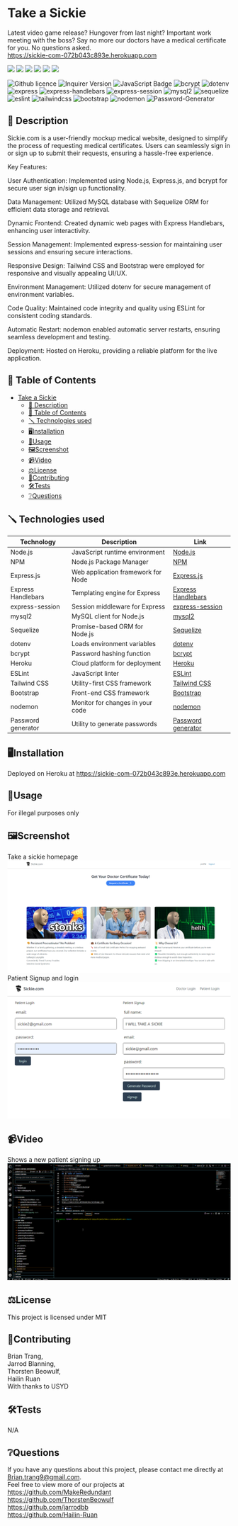 # Take a Sickie

Latest video game release? Hungover from last night? Important work meeting with the boss? Say no more our doctors have a medical certificate for you.
No questions asked.   
https://sickie-com-072b043c893e.herokuapp.com  

![](https://forthebadge.com/images/badges/built-with-love.svg)
![](https://forthebadge.com/images/badges/uses-html.svg)
![](https://forthebadge.com/images/badges/made-with-javascript.svg)
![](https://forthebadge.com/images/badges/contains-cat-gifs.svg)
![](https://forthebadge.com/images/badges/powered-by-electricity.svg)
![](https://forthebadge.com/images/badges/makes-people-smile.svg) 

![Github licence](http://img.shields.io/badge/license-MIT-blue.svg)
![Inquirer Version](https://img.shields.io/badge/Inquirer-8.2.4-blue.svg)
![JavaScript Badge](https://img.shields.io/badge/JavaScript-100%25-yellow.svg)
![bcrypt](https://img.shields.io/badge/bcrypt-5.0.0-blue)
![dotenv](https://img.shields.io/badge/dotenv-8.2.0-green)
![express](https://img.shields.io/badge/express-4.17.1-orange)
![express-handlebars](https://img.shields.io/badge/express--handlebars-5.2.0-red)
![express-session](https://img.shields.io/badge/express--session-1.17.1-yellow)
![mysql2](https://img.shields.io/badge/mysql2-2.2.5-blueviolet)
![sequelize](https://img.shields.io/badge/sequelize-6.3.5-important)
![eslint](https://img.shields.io/badge/eslint-7.12.1-lightgrey)
![tailwindcss](https://img.shields.io/badge/Tailwind%20CSS-2.2.16-red)
![bootstrap](https://img.shields.io/badge/Bootstrap-CSS%20Framework-blueviolet)
![nodemon](https://img.shields.io/badge/nodemon-3.0.1-black)
![Password-Generator](https://img.shields.io/badge/Password-Generator-green)

## 📄 Description 
Sickie.com is a user-friendly mockup medical website, designed to simplify the process of requesting medical certificates. Users can seamlessly sign in or sign up to submit their requests, ensuring a hassle-free experience.

Key Features:

User Authentication: Implemented using Node.js, Express.js, and bcrypt for secure user sign in/sign up functionality.  

Data Management: Utilized MySQL database with Sequelize ORM for efficient data storage and retrieval.  

Dynamic Frontend: Created dynamic web pages with Express Handlebars, enhancing user interactivity.  

Session Management: Implemented express-session for maintaining user sessions and ensuring secure interactions.  

Responsive Design: Tailwind CSS and Bootstrap were employed for responsive and visually appealing UI/UX.  

Environment Management: Utilized dotenv for secure management of environment variables.  

Code Quality: Maintained code integrity and quality using ESLint for consistent coding standards.  

Automatic Restart: nodemon enabled automatic server restarts, ensuring seamless development and testing.  

Deployment: Hosted on Heroku, providing a reliable platform for the live application.

## 📓 Table of Contents

- [Take a Sickie](#take-a-sickie)
  - [📄 Description](#-description)
  - [📓 Table of Contents](#-table-of-contents)
  - [🪛 Technologies used](#-technologies-used)
  - [🖥️Installation](#️installation)
  - [💬Usage](#usage)
  - [🖼️Screenshot](#️screenshot)
  - [📹Video](#video)
  - [⚖️License](#️license)
  - [🤝Contributing](#contributing)
  - [🛠️Tests](#️tests)
  - [❔Questions](#questions)

## 🪛 Technologies used

| Technology           | Description                        | Link                                               |
|----------------------|------------------------------------|----------------------------------------------------|
| Node.js              | JavaScript runtime environment      | [Node.js](https://nodejs.org/)                     |
| NPM                  | Node.js Package Manager            | [NPM](https://www.npmjs.com/)                     |
| Express.js           | Web application framework for Node | [Express.js](https://www.npmjs.com/package/express) |
| Express Handlebars   | Templating engine for Express       | [Express Handlebars](https://www.npmjs.com/package/express-handlebars) |
| express-session      | Session middleware for Express      | [express-session](https://www.npmjs.com/package/express-session) |
| mysql2               | MySQL client for Node.js            | [mysql2](https://www.npmjs.com/package/mysql2)     |
| Sequelize            | Promise-based ORM for Node.js       | [Sequelize](https://www.npmjs.com/package/sequelize)|
| dotenv               | Loads environment variables         | [dotenv](https://www.npmjs.com/package/dotenv)     |
| bcrypt               | Password hashing function           | [bcrypt](https://www.npmjs.com/package/bcrypt)     |
| Heroku               | Cloud platform for deployment      | [Heroku](https://heroku.com/)                      |
| ESLint               | JavaScript linter                  | [ESLint](https://www.npmjs.com/package/eslint)     |
| Tailwind CSS         | Utility-first CSS framework         | [Tailwind CSS](https://www.npmjs.com/package/tailwindcss) |
| Bootstrap            | Front-end CSS framework             | [Bootstrap](https://www.npmjs.com/package/bootstrap)|
| nodemon              | Monitor for changes in your code    | [nodemon](https://nodemon.io/)                    |
| Password generator   | Utility to generate passwords       | [Password generator](https://www.npmjs.com/package/generate-password) |

    
## 🖥️Installation 

Deployed on Heroku at 
https://sickie-com-072b043c893e.herokuapp.com
  
## 💬Usage 

For illegal purposes only

## 🖼️Screenshot

Take a sickie homepage
![Homepage](./assets/Take%20a%20sickie.jpg.png)
Patient Signup and login 
![Patient-Signup](./assets/Patient_Signup.png)

## 📹Video

Shows a new patient signing up 
![Gif](./assets/Sickie.gif)

## ⚖️License 

This project is licensed under MIT
  
## 🤝Contributing 

Brian Trang,  
Jarrod Blanning,  
Thorsten Beowulf,  
Hailin Ruan    
With thanks to USYD
  
## 🛠️Tests

N/A
 
## ❔Questions

If you have any questions about this project, please contact me directly at Brian.trang9@gmail.com.  
Feel free to view more of our projects at   
https://github.com/MakeRedundant  
https://github.com/ThorstenBeowulf  
https://github.com/jarrodbb  
https://github.com/Hailin-Ruan  
